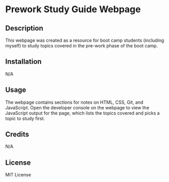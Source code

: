 # Prework Study Guide Webpage

## Description

This webpage was created as a resource for boot camp students (including myself) to study topics covered in the pre-work phase of the boot camp.

## Installation

N/A

## Usage

The webpage contains sections for notes on HTML, CSS, Git, and JavaScript. Open the developer console on the webpage to view the JavaScript output for the page, which lists the topics covered and picks a topic to study first.

## Credits

N/A

## License

MIT License

